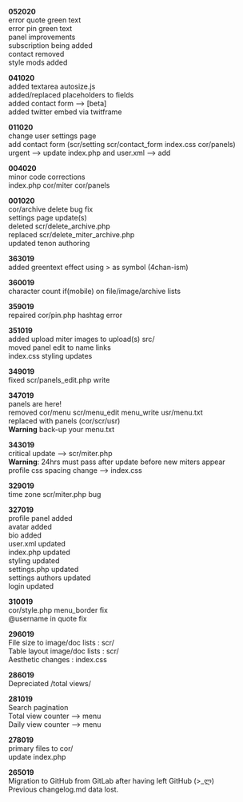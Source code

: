 **052020**  
error quote green text  
error pin green text  
panel improvements  
subscription being added  
contact removed  
style mods added

**041020**  
added textarea autosize.js  
added/replaced placeholders to fields  
added contact form --> [beta]  
added twitter embed via twitframe

**011020**  
change user settings page  
add contact form (scr/setting scr/contact_form index.css cor/panels)  
urgent --> update index.php and user.xml --> add <email></email>

**004020**  
minor code corrections  
index.php cor/miter cor/panels

**001020**  
cor/archive delete bug fix  
settings page update(s)  
deleted scr/delete_archive.php  
replaced scr/delete_miter_archive.php  
updated tenon authoring

**363019**  
added greentext effect using > as symbol (4chan-ism)

**360019**  
character count if(mobile) on file/image/archive lists

**359019**  
repaired cor/pin.php hashtag error  

**351019**  
added upload miter images to upload(s) src/  
moved panel edit to name links  
index.css styling updates

**349019**  
fixed scr/panels_edit.php write 

**347019**  
panels are here!  
removed cor/menu scr/menu_edit menu_write usr/menu.txt  
replaced with panels (cor/scr/usr)  
**Warning** back-up your menu.txt

**343019**  
critical update --> scr/miter.php  
**Warning**: 24hrs must pass after update before new miters appear  
profile css spacing change --> index.css

**329019**  
time zone scr/miter.php bug

**327019**  
profile panel added  
avatar added  
bio added  
user.xml updated  
index.php updated  
styling updated  
settings.php updated  
settings authors updated  
login updated

**310019**  
cor/style.php menu_border fix  
@username in quote fix  

**296019**  
File size to image/doc lists : scr/  
Table layout image/doc lists : scr/  
Aesthetic changes : index.css  

**286019**  
Depreciated /total views/

**281019**  
Search pagination  
Total view counter --> menu  
Daily view counter --> menu

**278019**  
primary files to cor/  
update index.php

**265019**  
Migration to GitHub from GitLab after having left GitHub (>_ლ)  
Previous changelog.md data lost.
